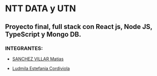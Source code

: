 # NTT DATA y UTN

## Proyecto final, full stack con React js, Node JS, TypeScript y Mongo DB.

### INTEGRANTES:

- [SANCHEZ VILLAR Matias](https://www.linkedin.com/in/matias-sanchez-villar/)

- [Ludmila Estefania Cordiviola]((https://ar.linkedin.com/in/ludmila-cordiviola-41360316a?challengeId=AQEcywvWrb2obQAAAYEle-TD1WDdgy1Ajkq03WtV6FRxaYWOQCDOlqn706axNd5_uipoEsX_yJgB38yNs1q8Ed2kYnxEKXNX8g&submissionId=9fd7c7a8-35de-f416-3882-c12d4814282f))
